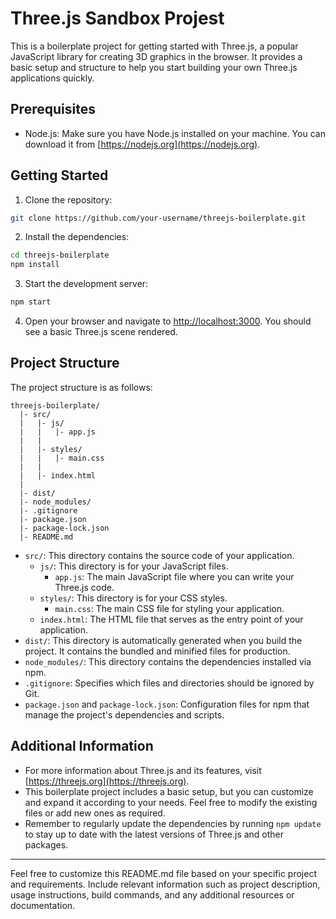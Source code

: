 # Three.js Sandbox Projest

This is a boilerplate project for getting started with Three.js, a popular JavaScript library for creating 3D graphics in the browser. It provides a basic setup and structure to help you start building your own Three.js applications quickly.

## Prerequisites

- Node.js: Make sure you have Node.js installed on your machine. You can download it from [https://nodejs.org](https://nodejs.org).

## Getting Started

1. Clone the repository:

```bash
git clone https://github.com/your-username/threejs-boilerplate.git
```

2. Install the dependencies:

```bash
cd threejs-boilerplate
npm install
```

3. Start the development server:

```bash
npm start
```

4. Open your browser and navigate to [http://localhost:3000](http://localhost:3000). You should see a basic Three.js scene rendered.

## Project Structure

The project structure is as follows:

```
threejs-boilerplate/
  |- src/
  |   |- js/
  |   |   |- app.js
  |   |
  |   |- styles/
  |   |   |- main.css
  |   |
  |   |- index.html
  |
  |- dist/
  |- node_modules/
  |- .gitignore
  |- package.json
  |- package-lock.json
  |- README.md
```

- `src/`: This directory contains the source code of your application.
  - `js/`: This directory is for your JavaScript files.
    - `app.js`: The main JavaScript file where you can write your Three.js code.
  - `styles/`: This directory is for your CSS styles.
    - `main.css`: The main CSS file for styling your application.
  - `index.html`: The HTML file that serves as the entry point of your application.
- `dist/`: This directory is automatically generated when you build the project. It contains the bundled and minified files for production.
- `node_modules/`: This directory contains the dependencies installed via npm.
- `.gitignore`: Specifies which files and directories should be ignored by Git.
- `package.json` and `package-lock.json`: Configuration files for npm that manage the project's dependencies and scripts.

## Additional Information

- For more information about Three.js and its features, visit [https://threejs.org](https://threejs.org).
- This boilerplate project includes a basic setup, but you can customize and expand it according to your needs. Feel free to modify the existing files or add new ones as required.
- Remember to regularly update the dependencies by running `npm update` to stay up to date with the latest versions of Three.js and other packages.

---

Feel free to customize this README.md file based on your specific project and requirements. Include relevant information such as project description, usage instructions, build commands, and any additional resources or documentation.
